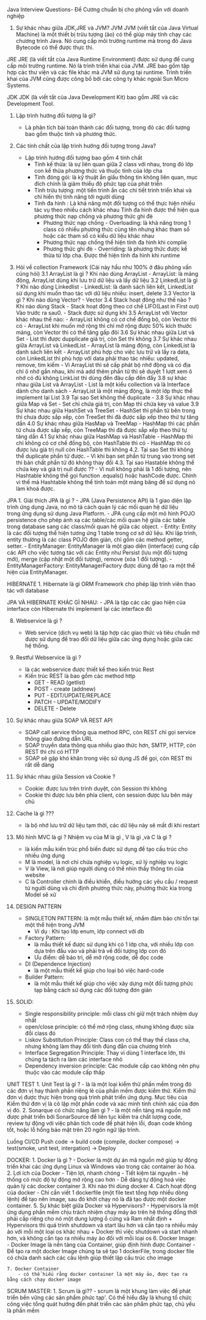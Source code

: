 Java Interview Questions- Đề Cương chuẩn bị cho phỏng vấn với doanh nghiệp
1. Sự khác nhau giữa JDK,JRE và JVM?
   JVM
   JVM (viết tắt của Java Virtual Machine) là một thiết bị trừu tượng (ảo) có thể giúp máy tính chạy các chương trình Java.
   Nó cung cấp môi trường runtime mà trong đó Java Bytecode có thể được thực thi.

JRE
JRE (là viết tắt của Java Runtime Environment) được sử dụng để cung cấp môi trường runtime. Nó là trình triển khai của JVM. 
JRE bao gồm tập hợp các thư viện và các file khác mà JVM sử dụng tại runtime. 
Trình triển khai của JVM cũng được công bố bởi các công ty khác ngoài Sun Micro Systems.

JDK
JDK (là viết tắt của Java Development Kit) bao gồm JRE và các Development Tool.
1. Lập trình hướng đối tượng là gì?
    - Là phân tích bài toàn thành các đối tượng, trong đó các đối tượng bao gồm thuộc tính và phương thức.
    
2. Các tính chất của lập trình hướng đối tượng trong Java? 
    - Lập trình hướng đối tượng bao gồm 4 tính chất
        + Tính kế thừa: là sự liên quan giữa 2 class với nhau, trong đó lớp con kế thừa phương thức và thuộc tính của lớp cha
        + Tính đóng gói: là kỹ thuật ẩn giấu thông tin không liên quan, mục đích chính là giảm thiểu độ phức tạp của phát triển
        + Tính trừu tượng: một tiến trình ẩn các chi tiết trình triển khai và chỉ hiển thị tính năng tới người dùng
        + Tính đa hình : Là khả năng một đối tượng có thể thực hiện nhiều tác vụ theo nhiều cách khác nhau
            Tính đa hình được thể hiện qua phương thức nạp chồng và phương thức ghi đè
            + Phương thức nạp chồng - Overloading: là khả năng trong 1 class có nhiều phương thức cùng tên nhưng khác tham số hoặc các 
                tham số có kiểu dữ liệu khác nhau
            + Phương thức nạp chồng thể hiện tính đa hình khi complie
            + Phương thức ghi đè - Overriding: là phương thức được kế thừa từ lớp cha. Được thể hiện tính đa hình khi runtime
3. Hỏi về collection Framework (Cái này hầu như 100% ở đâu phỏng vấn cũng hỏi)
   3.1 ArrayList là gì ? Khi nào dùng ArrayList
        - ArrayList: là mảng động, ArrayList dùng khi lưu trữ dữ liệu và lấy dữ liệu
   3.2 LinkedList là gì ? Khi nào dùng Linkedlist
        - LinkedList: là danh sách liên kết, LinkedList sừ dụng khi muốn thao tác với dữ liệu nhiều: insert, delete
   3.3 Vector là gì ? Khi nào dùng Vector?
        - Vector
   3.4 Stack hoạt đông như thế nào ? Khi nào dùng Stack
        - Stack hoạt động theo cơ chế LIFO(Last in First out) Vào trước ra sau0. 
        - Stack được sử dụng khi 
   3.5 ArrayList với Vector khác nhau thế nào:
        - ArrayList không có cơ chế đồng bộ, còn Vector thì có
        - ArrayList khi muốn mở rộng thì chỉ mở rộng được 50% kích thước mảng, còn Vector thì có thể tăng gấp đôi
   3.6 Sự khác nhau giữa List và Set
        - List thì được dupplicate giá trị, còn Set thì không
   3.7 Sự khác nhau giữa ArrayList và LinkedList
        - ArrayList là mảng động, còn LinkedList là danh sách liên kết
        - ArrayList phù hợp cho việc lưu trữ và lấy ra data, còn LinkedList thì phù hợp với data phải thao tác nhiều: updated, remove, tìm kiếm
        - Vì ArrayList thì sẽ cấp phát bộ nhớ động và có địa chỉ ô nhớ gần nhau, khi mà add thêm phần tử thì sẽ duyệt 1 lượt xem ô nhớ có đủ không
            LinkList thì dùng đến đâu cấp đến đấy 
   3.8 sự khác nhau giữa List và ArrayList
        - List là một kiểu collection và là Interface dành cho danh sách
        - ArrayList là một mảng động, là một lớp thực thể implement lại List
   3.9 Tại sao Set không thể duplicate
        - 
3.8 Sự khác nhau giữa Map và Set
        - Set chỉ chứa giá trị, còn Map thì chứa key và value
   3.9 Sự khác nhau giữa HashSet và TreeSet
        - HashSet thì phần tử bên trong thì chưa được sắp xếp, còn TreeSet thì đã được sắp xếp theo thứ tự tăng dần
   4.0 Sự khác nhau giữa HasMap và TreeMap
        - HashMap thì các phần tử chưa được sắp xếp, còn TreeMap thì đã được sắp xếp theo thứ tự tăng dần
   4.1 Sự khác nhau giữa HashMap và HashTable
        - HashMap thì chỉ không có cơ chế đồng bộ, còn HashTable thì có
        - HashMap thì có được lưu giá trị null còn HashTable thì không
   4.2. Tại sao Set thì không thể duplicate phần tử được.
        - Vì khi bạn set phần tử trung vào trong set thì bản chất phần tử đó không thay đổi
   4.3. Tại sao Hastable không thể chứa key và giá trị null được ??
        - Vì null không phải là 1 đối tượng, nên Hashtable không thể gọi function .equals() hoặc hashCode được.
        Chính vì thế mà Hashtable không thể tính toán một mảng băng để sử dụng nó làm khoá được.

JPA
    1. Giải thích JPA là gì ?
        - JPA (Java Persistence API) là 1 giao diện lập trình ứng dụng Java, nó mô tả cách quản lý các mối quan hệ dữ liệu  
        trong ứng dụng sử dụng Java Platform. 
        - JPA cung cấp một mô hình POJO persistence cho phép ánh xạ các table/các mối quan hệ giữa các table trong database 
        sang các class/mối quan hệ giữa các object.
        - Entity: Entity là các đối tượng thể hiện tương ứng 1 table trong cơ sở dữ liệu. 
        Khi lập trình, entity thường là các class POJO đơn giản, chỉ gồm các method getter, setter.
        - EntityManager: EntityManager là một giao diện (interface) cung cấp các API cho việc tương tác với các Entity 
        như Persist (lưu một đối tượng mới), merge (cập nhật một đối tượng), remove (xóa 1 đối tượng).
        - EntityManagerFactory: EntityManagerFactory được dùng để tạo ra một thể hiện của EntityManager.
              
HIBERNATE
    1. Hibernate là gì ORM Framework cho phép lập trình viên thao tác với database 

JPA VÀ HIBERNATE KHÁC GÌ NHAU: 
    - JPA là tập các các giao hiện của interface còn Hibernate thì implement lại các interface đó 

8. Webservice là gì ?
    - Web service (dịch vụ web) là tập hợp các giao thức và tiêu chuẩn mở được sử dụng để trao đổi dữ liệu giữa các ứng dụng 
      hoặc giữa các hệ thống.
      
9. Restful Webservice là gì ?
    - là các webservice được thiết kế theo kiến trúc Rest
    - Kiến trúc REST là bao gồm các method http 
        + GET - READ (getlist)
        + POST - create (addnew)
        + PUT - EDIT/UPDATE/REPLACE
        + PATCH - UPDATE/MODIFY
        + DELETE - Delete
11. Sự khác nhau giữa SOAP VÀ REST API
    - SOAP call service thông qua method RPC, còn REST chỉ gọi service thông giao đường dẫn URL
    - SOAP truyền data thông qua nhiều giao thức hơn, SMTP, HTTP, còn REST thì chỉ có HTTP
    - SOAP sẽ gặp khó khăn trong việc sử dụng JS để gọi, còn REST thì rất dễ dàng 
10. Sự khác nhau giữa Session và Cookie ?
    - Cookie: được lưu trên trình duyệt, còn Session thì không
    - Cookie thì được lưu bên phía client, còn session được lưu bên máy chủ

11. Cache là gì ???
    - là bộ nhớ lưu trữ dữ liệu tạm thời, các dữ liệu này sẽ mất đi khi restart

13. Mô hình MVC là gì ? Nhiệm vụ của M là gì , V là gì ,và C là gì ?
    - là kiến mẫu kiến trúc phổ biến được sử dụng để tạo cấu trúc cho nhiều ứng dụng
    - M là model, là nơi chỉ chứa nghiệp vụ logic, xử lý nghiệp vụ logic
    - V là View, là nơi giúp người dùng có thể nhìn thấy thông tin của website
    - C là Controller chính là điều khiển, điều hướng các yêu cầu / request từ người dùng 
      và chỉ định phương thức này, phương thức kia trong Model sẽ xử

14. DESIGN PATTERN
    - SINGLETON PATTERN: là một mẫu thiết kế, nhắm đảm bảo chỉ tồn tại một thể hiện trong JVM
        + Ví dụ : Khi tạo lớp enum, lớp connect với db
    - Factory Pattern:
        + là mẫu thiết kế được sử dụng khi có 1 lớp cha, với nhiều lớp con dựa trên đầu vào và phải trả về đối tượng lớp con đó 
        + Ưu điểm: dễ bảo trì, dễ mở rộng code, dễ đọc code
    - DI (Dependence Injection)
        + là một mẫu thiết kế giúp cho loại bỏ việc hard-code
    - Builder Pattern:    
        + là một mẫu thiết kế giúp cho việc xây dựng một đối tượng phức tạp bằng cách sử dụng các đối tượng đơn giản
15. SOLID:
    - Single responsibility principle: mỗi class chỉ giữ một trách nhiệm duy nhất
    - open/close principle: có thể mở rộng class, nhưng không được sửa đổi class đó
    - Liskov Substitution Principle: Class con có thể thay thế class cha, nhưng không làm thay đổi tính đúng đắn của chương trình
    - Interface Segregation Principle: Thay vì dùng 1 interface lớn, thì chúng ta tách ra làm các interface nhỏ 
    - Dependency inversion principle: Các module cấp cao không nên phụ thuộc vào các module cấp thấp 
    

UNIT TEST
    1. Unit Test là gì ?
        - là  là một loại kiểm thử phần mềm trong đó các đơn vị hay thành phần riêng lẻ của phần mềm được kiểm thử. 
        Kiểm thử đơn vị được thực hiện trong quá trình phát triển ứng dụng. 
        Mục tiêu của Kiểm thử đơn vị là cô lập một phần code và xác minh tính chính xác của đơn vị đó.
    2. Sonarque có chức năng làm gì ?
        - là một nền tảng mã nguồn mở được phát triển bởi SonarSource để liên tục kiểm tra chất lượng code, 
        review tự động với việc phân tích code để phát hiện lỗi, đoạn code không tốt, hoặc lỗ hổng bảo mật trên 20 ngôn ngữ lập trình.

Luồng CI/CD
    Push code -> build code (compile, docker compose) -> test(smoke, unit test, intergation) -> Deploy

DOCKER:
    1. Docker là gì ?
        - Docker là một dự án mã nguồn mở giúp tự động triển khai các ứng dụng Linux và Windows vào trong các container ảo hóa.
    2. Lơi ích của Docker
        - Tiện lợi, nhanh chóng
        - Tiết kiệm tài nguyên
        - hệ thống có mức độ tự động mở rộng cao hơn
        - Dễ dàng tự động hoá việc quản lý các docker container
    3. Khi nào thì dùng docker
    4. Cách hoạt động của docker
        - Chỉ cần viết 1 dockerfile (một file text tổng hợp nhiều dòng lệnh) để tạo nên image,
        sau đó khởi chạy nó là đã tạo được một docker container. 
    5. Sự khác biệt giữa Docker và Hypervisors?
        - Hypervisors là một ứng dụng phần mềm chịu trách nhiệm chạy máy ảo trên hệ thống đồng thời phải cấp riêng cho nó một dung
        lượng ổ cứng và Ram nhất định
            + Hypervisors thì quá trình shutdown và start lâu hơn và cần tạo ra nhiều máy ảo với mỗi một loại os khác nhau
            + Docker thì việc shutdown và start nhanh hơn, và không cần tạo ra nhiều máy ảo đối với mỗi loại os
    6. Docker Image:
        - Docker Image là nền tảng của Container, giúp định hình được Container 
        - Để tạo ra một docker Image chúng ta sẽ tạo 1 dockerFile, trong docker file có chứa danh sách các câu lệnh
        giúp thiết lập cấu trúc cho image

    7. Docker Container
        - có thể hiểu rằng docker container là một máy ảo, được tạo ra bằng cách chạy docker image
        
SCRUM MASTER:
    1. Scrum là gì??
        - scrum là một khung làm việc để phát triển bền vững các sản phẩm phức tạp'. 
        Có thể hiểu đây là khung tổ chức công việc tổng quát hướng đến phát triển các sản phẩm phức tạp, chủ yếu là phần mềm